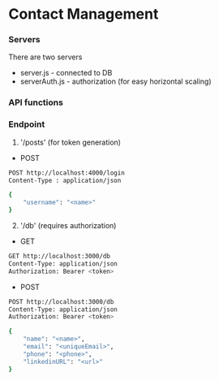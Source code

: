 # Contact Management
### Servers

There are two servers
* server.js     -   connected to DB
* serverAuth.js -   authorization (for easy horizontal scaling)

### API functions

### Endpoint</br>
1. '/posts' (for token generation)</br>
* POST
```sh
POST http://localhost:4000/login
Content-Type : application/json

{
    "username": "<name>"
}
```


2. '/db' (requires authorization)

* GET
```sh
GET http://localhost:3000/db
Content-Type: application/json
Authorization: Bearer <token>
```

* POST
```sh
POST http://localhost:3000/db
Content-Type: application/json
Authorization: Bearer <token>

{
    "name": "<name>",
    "email": "<uniqueEmail>",
    "phone": "<phone>",
    "linkedinURL": "<url>"
}
```

  
